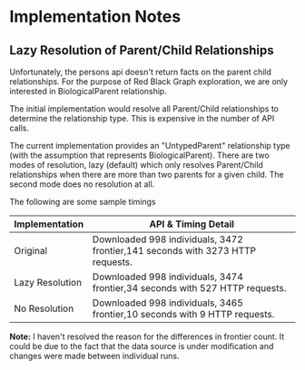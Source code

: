 # Implementation Notes

## Lazy Resolution of Parent/Child Relationships

Unfortunately, the persons api doesn't return facts on the
parent child relationships. For the purpose of Red Black Graph 
exploration, we are only interested in BiologicalParent relationship.

The initial implementation would resolve all Parent/Child relationships to
determine the relationship type. This is expensive in the number of API calls.

The current implementation provides an "UntypedParent" relationship type (with the
assumption that represents BiologicalParent). There are two modes of resolution,
lazy (default) which only resolves Parent/Child relationships when there are more
than two parents for a given child. The second mode does no resolution at all.

The following are some sample timings

   
| Implementation  | API & Timing Detail                                                             |
|-----------------|---------------------------------------------------------------------------------|
| Original        | Downloaded 998 individuals, 3472 frontier,141 seconds with 3273 HTTP requests. |
| Lazy Resolution | Downloaded 998 individuals, 3474 frontier,34 seconds with 527 HTTP requests.   |
| No Resolution   | Downloaded 998 individuals, 3465 frontier,10 seconds with 9 HTTP requests.     |

**Note:** I haven't resolved the reason for the differences in frontier count. It could be due to the fact 
that the data source is under modification and changes were made between individual runs.